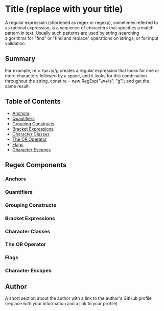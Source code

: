 # Title (replace with your title)

A regular expression (shortened as regex or regexp), sometimes referred to as rational expression, is a sequence of characters that specifies a match pattern in text. Usually such patterns are used by string-searching algorithms for "find" or "find and replace" operations on strings, or for input validation.

## Summary

For example, re = /\w+\s/g creates a regular expression that looks for one or more characters followed by a space, and it looks for this combination throughout the string. const re = new RegExp("\\w+\\s", "g"); and get the same result.
## Table of Contents

- [Anchors](#anchors)
- [Quantifiers](#quantifiers)
- [Grouping Constructs](#grouping-constructs)
- [Bracket Expressions](#bracket-expressions)
- [Character Classes](#character-classes)
- [The OR Operator](#the-or-operator)
- [Flags](#flags)
- [Character Escapes](#character-escapes)

## Regex Components

### Anchors

### Quantifiers

### Grouping Constructs

### Bracket Expressions

### Character Classes

### The OR Operator

### Flags

### Character Escapes

## Author

A short section about the author with a link to the author's GitHub profile (replace with your information and a link to your profile)
